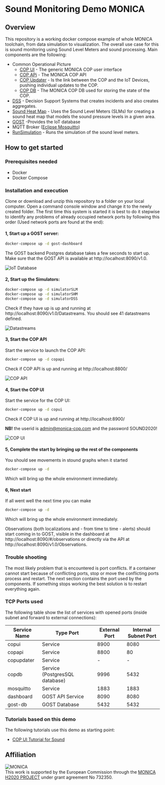 # Sound Monitoring Demo MONICA

## Overview

This repository is a working docker compose example of whole MONICA toolchain, from data simulation to visualization. The overall use case for this is sound monitoring using Sound Level Meters and sound processing. Main components are the following:
- Common Operational Picture
    - [COP UI](https://github.com/MONICA-Project/COP-UI) - The generic MONICA COP user interface
    - [COP APi](https://github.com/MONICA-Project/COP.API) - The MONICA COP API
    - [COP Updater](https://github.com/MONICA-Project/COPUpdater) - Is the link between the COP and the IoT Devices, pushing individual updates to the COP.
    - [COP DB](https://github.com/MONICA-Project/COP.DB) - The MONICA COP DB used for storing the state of the COP.
- [DSS](https://github.com/MONICA-Project/scral-framework) - Decision Support Systems that creates incidents and also creates aggregates.
- [Sound Heat Map](https://github.com/MONICA-Project/sound-heat-map) - Uses the Sound Level Meters (SLMs) for creating a sound heat map that models the sound pressure levels in a given area.
- [GOST](https://github.com/gost/server) -Provides the IoT database
- MQTT Broker ([Eclipse Mosquitto](https://mosquitto.org/))
- [RunSimulation](https://github.com/MONICA-Project/RunSimulation) - Runs the simulation of the sound level meters.

## How to get started
### Prerequisites needed
- Docker 
- Docker Compose

### Installation and execution
Clone or download and unzip this repository to a folder on your local computer. Open a command console window and change it to the newly created folder.
The first time this system is started it is best to do it stepwise to identify any problems of already occupied network ports by following this order (Used network ports are found at the end): 

#### 1, Start up a GOST server:

```bash
docker-compose up -d gost-dashboard
```

The GOST backend Postgres database takes a few seconds to start up. Make sure that the GOST API is available at http://localhost:8090/v1.0.

![IoT Database](https://github.com/MONICA-Project/DockerSoundDemo/blob/master/img/iot-db.png "GOST") 



#### 2, Start up the Simulators:

```bash
docker-compose up -d simulatorSLM
docker-compose up -d simulatorSHM
docker-compose up -d simulatorDSS
```

Check if they have up is up and running at http://localhost:8090/v1.0/Datastreams.
You should see 41 datastreams defined.

![Datastreams](https://github.com/MONICA-Project/DockerSoundDemo/blob/master/img/simulators.png "Datastream") 

#### 3, Start the COP API
Start the service to launch the COP API:

```bash
docker-compose up -d copapi
```

Check if COP API is up and running at http://localhost:8800/

![COP API](https://github.com/MONICA-Project/staff-management-demo/blob/master/img/MONICA%20Cop%20API.PNG "COP API") 


#### 4, Start the COP UI
Start the service for the COP UI:

```bash
docker-compose up -d copui
```

Check if COP UI is up and running at http://localhost:8900/

**NB!** the userid is admin@monica-cop.com and the password SOUND2020!

![COP UI](https://github.com/MONICA-Project/DockerSoundDemo/blob/master/img/cop-ui.png "COP UI") 

#### 5, Complete the start by bringing up the rest of the components
You should see movements in stound graphs when it started
```bash
docker-compose up -d
```
Which will bring up the whole environment immediately.

#### 6, Next start
If all went well the next time you can make 
```bash
docker-compose up -d
```
Which will bring up the whole environment immediately.


Observations (both localizations and - from time to time - alerts) should start coming in to GOST, visible in the dashboard at http://localhost:8090/#/observations or directly via the API at http://localhost:8090/v1.0/Observations.


### Trouble shooting
The most likely problem that is encountered is port conflicts. If a container cannot start because of conflicting ports, stop or move the conflicting ports process and restart. The next section contains the port used by the components.
If something stops working the best solution is to restart everything again.
### TCP Ports used

The following table show the list of services with opened ports (inside subnet and forward to external connections):

| Service Name | Type Port | External Port | Internal Subnet Port |
| --------------- | --------------- | --------------- | --------------- |
| copui | Service | 8900 | 8080 | 
| copapi | Service | 8800 | 80 | 
| copupdater | Service | - | - | 
| copdb | Service (PostgresSQL database)| 9996 | 5432| 
| mosquitto | Service | 1883 | 1883| 
| dashboard | GOST API Service | 8090 | 8080|
| gost-db | GOST Database | 5432 | 5432|

### Tutorials based on this demo
The following tutorials use this demo as starting point:
- [COP UI Tutorial for Sound](https://monica-project.github.io/sections/cop-api-tutorial%20for%20sound.html)

## Affiliation
![MONICA](https://github.com/MONICA-Project/template/raw/master/monica.png)  
This work is supported by the European Commission through the [MONICA H2020 PROJECT](https://www.monica-project.eu) under grant agreement No 732350.
